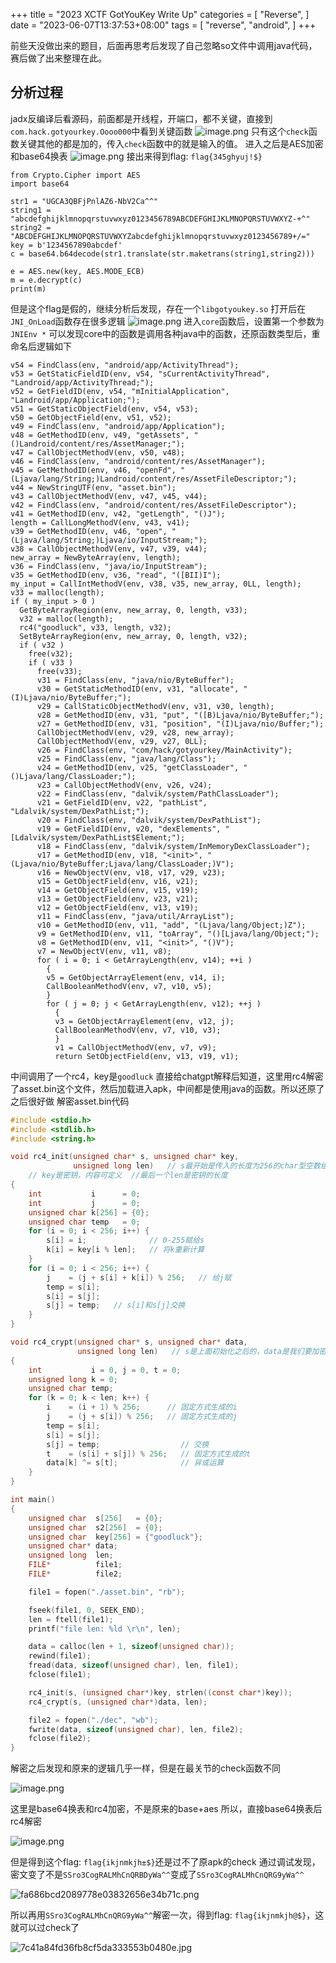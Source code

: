 +++
title = "2023 XCTF GotYouKey Write Up"
categories = [
    "Reverse",
]
date = "2023-06-07T13:37:53+08:00"
tags = [
    "reverse",
    "android",
]
+++

前些天没做出来的题目，后面再思考后发现了自己忽略so文件中调用java代码，赛后做了出来整理在此。

<!--more-->


## 分析过程

jadx反编译后看源码，前面都是开线程，开端口，都不关键，直接到`com.hack.gotyourkey.Oooo000`中看到关键函数
![image.png](https://raw.githubusercontent.com/Military-axe/imgtable/main/202306071519119.png)
只有这个`check`函数关键其他的都是加的，传入`check`函数中的就是输入的值。
进入之后是AES加密和base64换表
![image.png](https://raw.githubusercontent.com/Military-axe/imgtable/main/202306071519871.png)
接出来得到flag: `flag{345ghyuj!$}`

```shell
from Crypto.Cipher import AES
import base64

str1 = "UGCA3QBFjPnlAZ6-NbV2Ca^^"
string1 = "abcdefghijklmnopqrstuvwxyz0123456789ABCDEFGHIJKLMNOPQRSTUVWXYZ-+^"
string2 = "ABCDEFGHIJKLMNOPQRSTUVWXYZabcdefghijklmnopqrstuvwxyz0123456789+/="
key = b'1234567890abcdef'
c = base64.b64decode(str1.translate(str.maketrans(string1,string2)))

e = AES.new(key, AES.MODE_ECB)
m = e.decrypt(c)
print(m)
```

但是这个flag是假的，继续分析后发现，存在一个`libgotyoukey.so`
打开后在`JNI_OnLoad`函数存在很多逻辑
![image.png](https://raw.githubusercontent.com/Military-axe/imgtable/main/202306071519549.png)
进入`core`函数后，设置第一个参数为`JNIEnv *`
可以发现core中的函数是调用各种java中的函数，还原函数类型后，重命名后逻辑如下

```basic
v54 = FindClass(env, "android/app/ActivityThread");
v53 = GetStaticFieldID(env, v54, "sCurrentActivityThread", "Landroid/app/ActivityThread;");
v52 = GetFieldID(env, v54, "mInitialApplication", "Landroid/app/Application;");
v51 = GetStaticObjectField(env, v54, v53);
v50 = GetObjectField(env, v51, v52);
v49 = FindClass(env, "android/app/Application");
v48 = GetMethodID(env, v49, "getAssets", "()Landroid/content/res/AssetManager;");
v47 = CallObjectMethodV(env, v50, v48);
v46 = FindClass(env, "android/content/res/AssetManager");
v45 = GetMethodID(env, v46, "openFd", "(Ljava/lang/String;)Landroid/content/res/AssetFileDescriptor;");
v44 = NewStringUTF(env, "asset.bin");
v43 = CallObjectMethodV(env, v47, v45, v44);
v42 = FindClass(env, "android/content/res/AssetFileDescriptor");
v41 = GetMethodID(env, v42, "getLength", "()J");
length = CallLongMethodV(env, v43, v41);
v39 = GetMethodID(env, v46, "open", "(Ljava/lang/String;)Ljava/io/InputStream;");
v38 = CallObjectMethodV(env, v47, v39, v44);
new_array = NewByteArray(env, length);
v36 = FindClass(env, "java/io/InputStream");
v35 = GetMethodID(env, v36, "read", "([BII)I");
my_input = CallIntMethodV(env, v38, v35, new_array, 0LL, length);
v33 = malloc(length);
if ( my_input > 0 )
  GetByteArrayRegion(env, new_array, 0, length, v33);
  v32 = malloc(length);
  rc4("goodluck", v33, length, v32);
  SetByteArrayRegion(env, new_array, 0, length, v32);
  if ( v32 )
    free(v32);
    if ( v33 )
      free(v33);
      v31 = FindClass(env, "java/nio/ByteBuffer");
      v30 = GetStaticMethodID(env, v31, "allocate", "(I)Ljava/nio/ByteBuffer;");
      v29 = CallStaticObjectMethodV(env, v31, v30, length);
      v28 = GetMethodID(env, v31, "put", "([B)Ljava/nio/ByteBuffer;");
      v27 = GetMethodID(env, v31, "position", "(I)Ljava/nio/Buffer;");
      CallObjectMethodV(env, v29, v28, new_array);
      CallObjectMethodV(env, v29, v27, 0LL);
      v26 = FindClass(env, "com/hack/gotyourkey/MainActivity");
      v25 = FindClass(env, "java/lang/Class");
      v24 = GetMethodID(env, v25, "getClassLoader", "()Ljava/lang/ClassLoader;");
      v23 = CallObjectMethodV(env, v26, v24);
      v22 = FindClass(env, "dalvik/system/PathClassLoader");
      v21 = GetFieldID(env, v22, "pathList", "Ldalvik/system/DexPathList;");
      v20 = FindClass(env, "dalvik/system/DexPathList");
      v19 = GetFieldID(env, v20, "dexElements", "[Ldalvik/system/DexPathList$Element;");
      v18 = FindClass(env, "dalvik/system/InMemoryDexClassLoader");
      v17 = GetMethodID(env, v18, "<init>", "(Ljava/nio/ByteBuffer;Ljava/lang/ClassLoader;)V");
      v16 = NewObjectV(env, v18, v17, v29, v23);
      v15 = GetObjectField(env, v16, v21);
      v14 = GetObjectField(env, v15, v19);
      v13 = GetObjectField(env, v23, v21);
      v12 = GetObjectField(env, v13, v19);
      v11 = FindClass(env, "java/util/ArrayList");
      v10 = GetMethodID(env, v11, "add", "(Ljava/lang/Object;)Z");
      v9 = GetMethodID(env, v11, "toArray", "()[Ljava/lang/Object;");
      v8 = GetMethodID(env, v11, "<init>", "()V");
      v7 = NewObjectV(env, v11, v8);
      for ( i = 0; i < GetArrayLength(env, v14); ++i )
        {
        v5 = GetObjectArrayElement(env, v14, i);
        CallBooleanMethodV(env, v7, v10, v5);
        }
        for ( j = 0; j < GetArrayLength(env, v12); ++j )
          {
          v3 = GetObjectArrayElement(env, v12, j);
          CallBooleanMethodV(env, v7, v10, v3);
          }
          v1 = CallObjectMethodV(env, v7, v9);
          return SetObjectField(env, v13, v19, v1);
```

中间调用了一个rc4，key是`goodluck`
直接给chatgpt解释后知道，这里用rc4解密了asset.bin这个文件，然后加载进入apk，中间都是使用java的函数。所以还原了之后很好做
解密asset.bin代码

```c
#include <stdio.h>
#include <stdlib.h>
#include <string.h>

void rc4_init(unsigned char* s, unsigned char* key,
              unsigned long len)   // s最开始是传入的长度为256的char型空数组，用来存放初始化后的s
    // key是密钥，内容可定义  //最后一个len是密钥的长度
{
    int           i      = 0;
    int           j      = 0;
    unsigned char k[256] = {0};
    unsigned char temp   = 0;
    for (i = 0; i < 256; i++) {
        s[i] = i;              // 0-255赋给s
        k[i] = key[i % len];   // 将k重新计算
    }
    for (i = 0; i < 256; i++) {
        j    = (j + s[i] + k[i]) % 256;   // 给j赋
        temp = s[i];
        s[i] = s[j];
        s[j] = temp;   // s[i]和s[j]交换
    }
}

void rc4_crypt(unsigned char* s, unsigned char* data,
               unsigned long len)   // s是上面初始化之后的，data是我们要加密的数据，len是data的长度
{
    int           i = 0, j = 0, t = 0;
    unsigned long k = 0;
    unsigned char temp;
    for (k = 0; k < len; k++) {
        i    = (i + 1) % 256;      // 固定方式生成的i
        j    = (j + s[i]) % 256;   // 固定方式生成的j
        temp = s[i];
        s[i] = s[j];
        s[j] = temp;                  // 交换
        t    = (s[i] + s[j]) % 256;   // 固定方式生成的t
        data[k] ^= s[t];              // 异或运算
    }
}

int main()
{
    unsigned char  s[256]   = {0};
    unsigned char  s2[256]  = {0};
    unsigned char  key[256] = {"goodluck"};
    unsigned char* data;
    unsigned long  len;
    FILE*          file1;
    FILE*          file2;

    file1 = fopen("./asset.bin", "rb");

    fseek(file1, 0, SEEK_END);
    len = ftell(file1);
    printf("file len: %ld \r\n", len);

    data = calloc(len + 1, sizeof(unsigned char));
    rewind(file1);
    fread(data, sizeof(unsigned char), len, file1);
    fclose(file1);

    rc4_init(s, (unsigned char*)key, strlen((const char*)key));
    rc4_crypt(s, (unsigned char*)data, len);

    file2 = fopen("./dec", "wb");
    fwrite(data, sizeof(unsigned char), len, file2);
    fclose(file2);
}
```

解密之后发现和原来的逻辑几乎一样，但是在最关节的check函数不同

![image.png](https://raw.githubusercontent.com/Military-axe/imgtable/main/202306071519480.png)

这里是base64换表和rc4加密，不是原来的base+aes
所以，直接base64换表后rc4解密

![image.png](https://raw.githubusercontent.com/Military-axe/imgtable/main/202306071519880.png)

但是得到这个flag: `flag{ikjnmkjh±$}`还是过不了原apk的check
通过调试发现，密文变了不是`SSro3CogRALMhCnQRBDyWa^^`变成了`SSro3CogRALMhCnQRG9yWa^^`

![fa686bcd2089778e03832656e34b71c.png](https://raw.githubusercontent.com/Military-axe/imgtable/main/202306071519811.png)

所以再用`SSro3CogRALMhCnQRG9yWa^^`解密一次，得到flag: `flag{ikjnmkjh@$}`，这就可以过check了

![7c41a84fd36fb8cf5da333553b0480e.jpg](https://raw.githubusercontent.com/Military-axe/imgtable/main/202306071519143.jpeg)